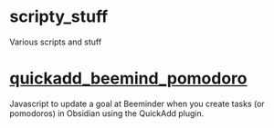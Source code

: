 # scripty_stuff
Various scripts and stuff

# [quickadd\_beemind\_pomodoro](https://github.com/nocto7/scripty_stuff/blob/main/quickadd_beemind_pomodoro.md)
Javascript to update a goal at Beeminder when you create tasks (or pomodoros) in Obsidian using the QuickAdd plugin. 
